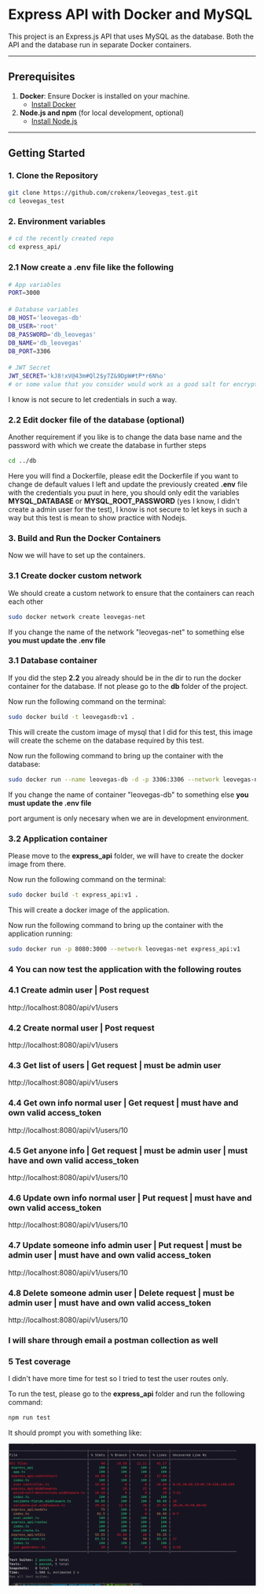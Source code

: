 # Express API with Docker and MySQL

This project is an Express.js API that uses MySQL as the database. Both the API and the database run in separate Docker containers.

---

## Prerequisites

1. **Docker**: Ensure Docker is installed on your machine.
   - [Install Docker](https://docs.docker.com/get-docker/)
2. **Node.js and npm** (for local development, optional)
   - [Install Node.js](https://nodejs.org/)

---

## Getting Started

### 1. **Clone the Repository**

```bash
git clone https://github.com/crokenx/leovegas_test.git
cd leovegas_test
```

### 2. **Environment variables**

```bash
# cd the recently created repo
cd express_api/
```

### 2.1 **Now create a .env file like the following**

```bash
# App variables
PORT=3000

# Database variables
DB_HOST='leovegas-db'
DB_USER='root'
DB_PASSWORD='db_leovegas'
DB_NAME='db_leovegas'
DB_PORT=3306

# JWT Secret
JWT_SECRET='kJ8!xV@43m#Ql2$y7Z&9DpW#tP*r6N%o' 
# or some value that you consider would work as a good salt for encrypting passwords
```

I know is not secure to let credentials in such a way.

### 2.2 **Edit docker file of the database (optional)**

Another requirement if you like is to change the data base name and the password with which we create the database in further steps

```bash
cd ../db
```

Here you will find a Dockerfile, please edit the Dockerfile if you want to change de default values I left and update the previously created **.env** file with the credentials you puut in here, you should only edit the variables **MYSQL_DATABASE** or **MYSQL_ROOT_PASSWORD** (yes I know, I didn't create a admin user for the test), I know is not secure to let keys in such a way but this test is mean to show practice with Nodejs.

### 3. **Build and Run the Docker Containers**

Now we will have to set up the containers.

### 3.1 **Create docker custom network**

We should create a custom network to ensure that the containers can reach each other

```bash
sudo docker network create leovegas-net
```

If you change the name of the network "leovegas-net" to something else **you must update the .env file**

### 3.1 **Database container**

If you did the step **2.2** you already should be in the dir to run the docker container for the database. If not please go to the **db** folder of the project.

Now run the following command on the terminal:

```bash
sudo docker build -t leovegasdb:v1 . 
```

This will create the custom image of mysql that I did for this test, this image will create the scheme on the database required by this test.

Now run the following command to bring up the container with the database:

```bash
sudo docker run --name leovegas-db -d -p 3306:3306 --network leovegas-net leovegasdb:v1
```

If you change the name of container "leovegas-db" to something else **you must update the .env file**

port argument is only necesary when we are in development environment.

### 3.2 **Application container**

Please move to the **express_api** folder, we will have to create the docker image from there.

Now run the following command on the terminal:

```bash
sudo docker build -t express_api:v1 . 
```

This will create a docker image of the application.

Now run the following command to bring up the container with the application running:

```bash
sudo docker run -p 8080:3000 --network leovegas-net express_api:v1
```

### 4 **You can now test the application with the following routes**

### 4.1 **Create admin user | Post request**

http://localhost:8080/api/v1/users

### 4.2 **Create normal user | Post request**

http://localhost:8080/api/v1/users

### 4.3 **Get list of users | Get request | must be admin user**

http://localhost:8080/api/v1/users

### 4.4 **Get own info normal user | Get request | must have and own valid access_token**

http://localhost:8080/api/v1/users/10

### 4.5 **Get anyone info | Get request | must be admin user | must have and own valid access_token**

http://localhost:8080/api/v1/users/10

### 4.6 **Update own info normal user | Put request | must have and own valid access_token**

http://localhost:8080/api/v1/users/10

### 4.7 **Update someone info admin user | Put request | must be admin user | must have and own valid access_token**

http://localhost:8080/api/v1/users/10

### 4.8 **Delete someone admin user | Delete request | must be admin user | must have and own valid access_token**

http://localhost:8080/api/v1/users/10

### **I will share through email a postman collection as well**

### 5 **Test coverage**

I didn't have more time for test so I tried to test the user routes only.

To run the test, please go to the **express_api** folder and run the following command:

```bash
npm run test
```

It should prompt you with something like:

![Alt text](assets/test_coverage.png)